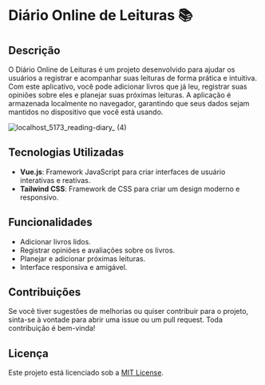 # Diário Online de Leituras 📚

## Descrição

O Diário Online de Leituras é um projeto desenvolvido para ajudar os usuários a registrar e acompanhar suas leituras de forma prática e intuitiva. Com este aplicativo, você pode adicionar livros que já leu, registrar suas opiniões sobre eles e planejar suas próximas leituras. A aplicação é armazenada localmente no navegador, garantindo que seus dados sejam mantidos no dispositivo que você está usando.

![localhost_5173_reading-diary_ (4)](https://github.com/user-attachments/assets/797a7ad2-9e02-4dbb-bdb5-7055bb391f81)

## Tecnologias Utilizadas

- **Vue.js**: Framework JavaScript para criar interfaces de usuário interativas e reativas.
- **Tailwind CSS**: Framework de CSS para criar um design moderno e responsivo.

## Funcionalidades

- Adicionar livros lidos.
- Registrar opiniões e avaliações sobre os livros.
- Planejar e adicionar próximas leituras.
- Interface responsiva e amigável.

## Contribuições

Se você tiver sugestões de melhorias ou quiser contribuir para o projeto, sinta-se à vontade para abrir uma issue ou um pull request. Toda contribuição é bem-vinda!

## Licença

Este projeto está licenciado sob a [MIT License](LICENSE).

